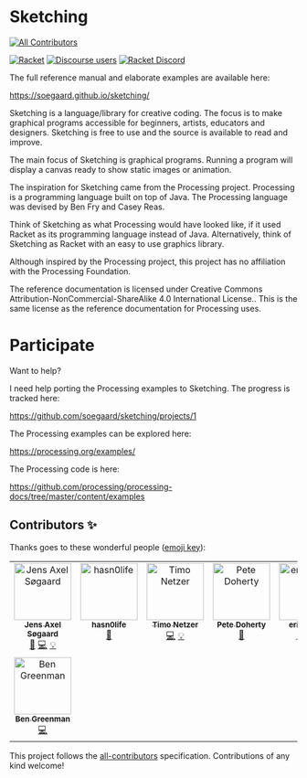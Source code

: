 # Sketching
<!-- ALL-CONTRIBUTORS-BADGE:START - Do not remove or modify this section -->
[![All Contributors](https://img.shields.io/badge/all_contributors-8-orange.svg?style=flat-square)](#contributors-)
<!-- ALL-CONTRIBUTORS-BADGE:END -->
[![Racket](https://img.shields.io/badge/-Made%20with%20Racket-darkred?logo=racket)](https://racket-lang.org)
[![Discourse users](https://img.shields.io/discourse/users?label=Discuss%20on%20Racket%20Discourse&logo=racket&server=https%3A%2F%2Fracket.discourse.group)](https://racket.discourse.group/)
[![Racket Discord](https://img.shields.io/discord/571040468092321801?label=Chat%20on%20Racket%20Discord&logo=racket)](https://discord.gg/6Zq8sH5)

The full reference manual and elaborate examples are available here:

https://soegaard.github.io/sketching/


Sketching is a language/library for creative coding. The focus is to make graphical programs accessible for beginners, artists, educators and designers. Sketching is free to use and the source is available to read and improve.

The main focus of Sketching is graphical programs. Running a program will display a canvas ready to show static images or animation.

The inspiration for Sketching came from the Processing project. Processing is a programming language built on top of Java. The Processing language was devised by Ben Fry and Casey Reas.

Think of Sketching as what Processing would have looked like, if it used Racket as its programming language instead of Java. Alternatively, think of Sketching as Racket with an easy to use graphics library.

Although inspired by the Processing project, this project has no affiliation with the Processing Foundation.

The reference documentation is licensed under Creative Commons Attribution-NonCommercial-ShareAlike 4.0 International License.. This is the same license as the reference documentation for Processing uses.

# Participate

Want to help? 

I need help porting the Processing examples to Sketching.
The progress is tracked here:

https://github.com/soegaard/sketching/projects/1

The Processing examples can be explored here:

https://processing.org/examples/

The Processing code is here:

https://github.com/processing/processing-docs/tree/master/content/examples


## Contributors ✨

Thanks goes to these wonderful people ([emoji key](https://allcontributors.org/docs/en/emoji-key)):

<!-- ALL-CONTRIBUTORS-LIST:START - Do not remove or modify this section -->
<!-- prettier-ignore-start -->
<!-- markdownlint-disable -->
<table>
  <tbody>
    <tr>
      <td align="center" valign="top" width="14.28%"><a href="https://racket-stories.com"><img src="https://avatars.githubusercontent.com/u/461765?v=4?s=100" width="100px;" alt="Jens Axel Søgaard"/><br /><sub><b>Jens Axel Søgaard</b></sub></a><br /><a href="https://github.com/soegaard/sketching/commits?author=soegaard" title="Documentation">📖</a> <a href="https://github.com/soegaard/sketching/commits?author=soegaard" title="Code">💻</a> <a href="#example-soegaard" title="Examples">💡</a></td>
      <td align="center" valign="top" width="14.28%"><a href="https://github.com/hasn0life"><img src="https://avatars.githubusercontent.com/u/67935595?v=4?s=100" width="100px;" alt="hasn0life"/><br /><sub><b>hasn0life</b></sub></a><br /><a href="https://github.com/soegaard/sketching/commits?author=hasn0life" title="Documentation">📖</a></td>
      <td align="center" valign="top" width="14.28%"><a href="http://exodiquas.eu"><img src="https://avatars.githubusercontent.com/u/19648183?v=4?s=100" width="100px;" alt="Timo Netzer"/><br /><sub><b>Timo Netzer</b></sub></a><br /><a href="https://github.com/soegaard/sketching/commits?author=eXodiquas" title="Code">💻</a> <a href="#example-eXodiquas" title="Examples">💡</a></td>
      <td align="center" valign="top" width="14.28%"><a href="https://peterdohertys.website/"><img src="https://avatars.githubusercontent.com/u/289949?v=4?s=100" width="100px;" alt="Pete Doherty"/><br /><sub><b>Pete Doherty</b></sub></a><br /><a href="https://github.com/soegaard/sketching/commits?author=ethagnawl" title="Documentation">📖</a></td>
      <td align="center" valign="top" width="14.28%"><a href="https://github.com/ericcervin"><img src="https://avatars.githubusercontent.com/u/1158978?v=4?s=100" width="100px;" alt="ericcervin"/><br /><sub><b>ericcervin</b></sub></a><br /><a href="https://github.com/soegaard/sketching/commits?author=ericcervin" title="Documentation">📖</a> <a href="https://github.com/soegaard/sketching/issues?q=author%3Aericcervin" title="Bug reports">🐛</a> <a href="#example-ericcervin" title="Examples">💡</a></td>
      <td align="center" valign="top" width="14.28%"><a href="http://linkedin.com/in/stephen-de-gabrielle/"><img src="https://avatars.githubusercontent.com/u/108047?v=4?s=100" width="100px;" alt="Stephen De Gabrielle"/><br /><sub><b>Stephen De Gabrielle</b></sub></a><br /><a href="https://github.com/soegaard/sketching/commits?author=spdegabrielle" title="Documentation">📖</a></td>
      <td align="center" valign="top" width="14.28%"><a href="http://samth.github.io"><img src="https://avatars.githubusercontent.com/u/244723?v=4?s=100" width="100px;" alt="Sam Tobin-Hochstadt"/><br /><sub><b>Sam Tobin-Hochstadt</b></sub></a><br /><a href="#maintenance-samth" title="Maintenance">🚧</a></td>
    </tr>
    <tr>
      <td align="center" valign="top" width="14.28%"><a href="http://ben-greenman.com"><img src="https://avatars.githubusercontent.com/u/1731829?v=4?s=100" width="100px;" alt="Ben Greenman"/><br /><sub><b>Ben Greenman</b></sub></a><br /><a href="https://github.com/soegaard/sketching/commits?author=bennn" title="Code">💻</a></td>
    </tr>
  </tbody>
</table>

<!-- markdownlint-restore -->
<!-- prettier-ignore-end -->

<!-- ALL-CONTRIBUTORS-LIST:END -->

This project follows the [all-contributors](https://github.com/all-contributors/all-contributors) specification. Contributions of any kind welcome!
